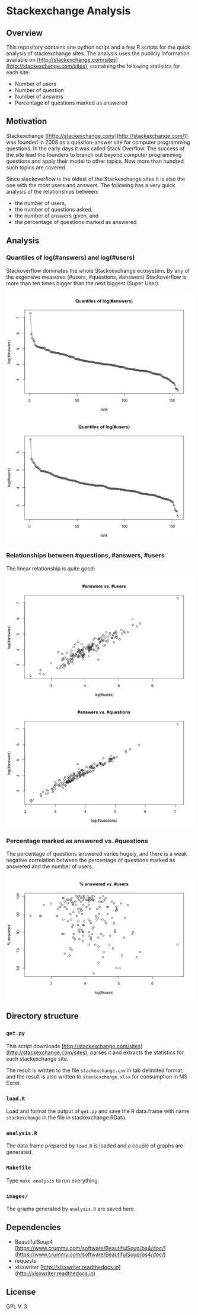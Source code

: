 # Stackexchange Analysis #

## Overview ##
This repository contains one python script and a few R scripts for the quick
analysis of stackexchange sites. The analysis uses the publicly information
available on [http://stackexchange.com/sites](http://stackexchange.com/sites), 
containing the following statistics for each site:

- Number of users
- Number of question
- Number of answers
- Percentage of questions marked as answered

## Motivation ##
Stackexchange ([http://stackexchange.com/](http://stackexchange.com/)) was
founded in 2008 as a question-answer site for computer programming questions. In the early days it was called Stack Overflow. The success of the site lead the
founders to branch out beyond computer programming questions and apply their model to other topics. Now more than hundred such topics are covered.

Since stackoverflow is the oldest of the Stackexchange sites it is also the
one with the most users and answers. The following has a very quick analysis 
of the relationships between:

- the number of users,
- the number of questions asked, 
- the number of answers given, and 
- the percentage of questions marked as answered.

## Analysis ##
### Quantiles of log(#answers) and log(#users) ###
Stackoverflow dominates the whole Stackoexchange ecosystem. By any of the 
exgensive measures (#users, #questions, #answers) Stackoverflow is more than
ten times bigger than the next biggest (Super User).

<img src="images/distrib-answers.png" alt="quantiles of log(#answers)" />
<img src="images/distrib-users.png" alt="quantiles of log(#users)" />

### Relationships between #questions, #answers, #users ###
The linear relationship is quite good:

<img src="images/answers-users.png" alt="#answers vs. #users" />
<img src="images/questions-answers.png" alt="#answers vs. #questions" />

### Percentage marked as answered vs. #questions ###
The percentage of questions answered varies hugely, and there is a weak
negative correlation between the percentage of questions marked as answered
and the number of users.

<img src="images/answered-questions.png" alt="%answered vs. #questions" />

## Directory structure ##
### `get.py` ###
This script downloads [http://stackexchange.com/sites](http://stackexchange.com/sites), parses it and extracts the statistics for each stackexchange site. 

The result is written to the file `stackexchange.csv` in tab delimited format, and the result is also written to `stackexchange.xlsx` for consumption 
in MS Excel.

### `load.R` ###
Load and format the output of `get.py` and save the R data.frame with name
`stackexchange` in the file in stackexchange.RData.

### `analysis.R` ###
The data.frame prepared by `load.R` is loaded and a couple of graphs
are generated.

### `Makefile` ###
Type `make analysis` to run everything.

### `images/` ###
The graphs generated by `analysis.R` are saved here.

## Dependencies ##
- BeautifulSoup4 [https://www.crummy.com/software/BeautifulSoup/bs4/doc/](https://www.crummy.com/software/BeautifulSoup/bs4/doc/)
- requests
- xlsxwriter [http://xlsxwriter.readthedocs.io](http://xlsxwriter.readthedocs.io)


## License ##
GPL V. 3
